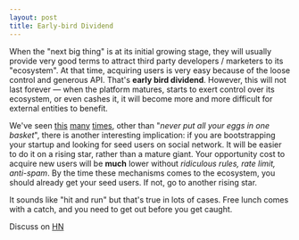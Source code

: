 ```yaml
---
layout: post
title: Early-bird Dividend
---
```


When the "next big thing" is at its initial growing stage, they will usually provide very  good terms to attract third party developers / marketers to its "ecosystem". At that time, acquiring users is very easy because of the loose control and generous API. That's **early bird dividend**. However, this will not last forever — when the platform matures, starts to exert control over its ecosystem, or even cashes it, it will become more and more difficult for external entities to benefit.

We've seen [this](http://mashable.com/2012/08/16/twitter-api-big-changes/) [many](http://www.businessweek.com/articles/2014-04-11/the-end-of-free-facebook-marketing) [times](http://techcrunch.com/2013/12/03/instagram-blocks-competitor-mobli-from-its-api/), other than "*never put all your eggs in one basket*", there is another interesting implication: if you are bootstrapping your startup and looking for seed users on social network. It will be easier to do it on a rising star, rather than a mature giant. Your opportunity cost to acquire new users will be **much** lower without *ridiculous rules, rate limit, anti-spam*. By the time these mechanisms comes to the ecosystem, you should already get your seed users. If not, go to another rising star.

It sounds like "hit and run" but that's true in lots of cases. Free lunch comes with a catch, and you need to get out before you get caught.

Discuss on [HN](https://news.ycombinator.com/item?id=7944591)